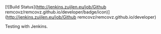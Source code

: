 [![Build Status](http://jenkins.zuijlen.eu/job/Github remcovz/remcovz.github.io/developer/badge/icon)](http://jenkins.zuijlen.eu/job/Github remcovz/remcovz.github.io/developer)

Testing with Jenkins.
